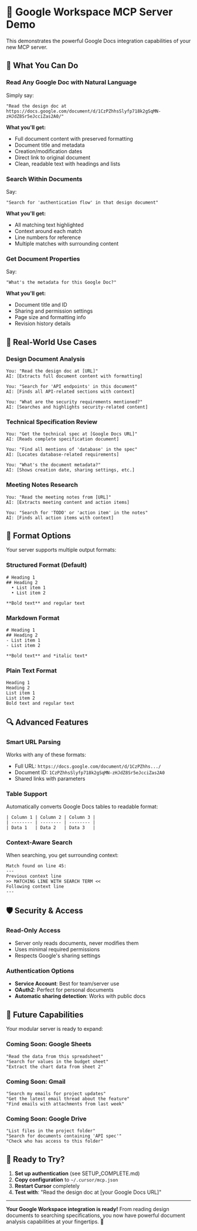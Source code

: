 # 📄 Google Workspace MCP Server Demo

This demonstrates the powerful Google Docs integration capabilities of your new MCP server.

## 🚀 What You Can Do

### **Read Any Google Doc with Natural Language**

Simply say:

```
"Read the design doc at https://docs.google.com/document/d/1CzPZhhsSlyfp718k2gSqMN-zHJdZ8Sr5eJcciZas2A0/"
```

**What you'll get:**

- Full document content with preserved formatting
- Document title and metadata
- Creation/modification dates
- Direct link to original document
- Clean, readable text with headings and lists

### **Search Within Documents**

Say:

```
"Search for 'authentication flow' in that design document"
```

**What you'll get:**

- All matching text highlighted
- Context around each match
- Line numbers for reference
- Multiple matches with surrounding content

### **Get Document Properties**

Say:

```
"What's the metadata for this Google Doc?"
```

**What you'll get:**

- Document title and ID
- Sharing and permission settings
- Page size and formatting info
- Revision history details

## 🎯 Real-World Use Cases

### **Design Document Analysis**

```
You: "Read the design doc at [URL]"
AI: [Extracts full document content with formatting]

You: "Search for 'API endpoints' in this document"
AI: [Finds all API-related sections with context]

You: "What are the security requirements mentioned?"
AI: [Searches and highlights security-related content]
```

### **Technical Specification Review**

```
You: "Get the technical spec at [Google Docs URL]"
AI: [Reads complete specification document]

You: "Find all mentions of 'database' in the spec"
AI: [Locates database-related requirements]

You: "What's the document metadata?"
AI: [Shows creation date, sharing settings, etc.]
```

### **Meeting Notes Research**

```
You: "Read the meeting notes from [URL]"
AI: [Extracts meeting content and action items]

You: "Search for 'TODO' or 'action item' in the notes"
AI: [Finds all action items with context]
```

## 🔧 Format Options

Your server supports multiple output formats:

### **Structured Format (Default)**

```
# Heading 1
## Heading 2
  • List item 1
  • List item 2

**Bold text** and regular text
```

### **Markdown Format**

```
# Heading 1
## Heading 2
- List item 1
- List item 2

**Bold text** and *italic text*
```

### **Plain Text Format**

```
Heading 1
Heading 2
List item 1
List item 2
Bold text and regular text
```

## 🔍 Advanced Features

### **Smart URL Parsing**

Works with any of these formats:

- Full URL: `https://docs.google.com/document/d/1CzPZhhs.../`
- Document ID: `1CzPZhhsSlyfp718k2gSqMN-zHJdZ8Sr5eJcciZas2A0`
- Shared links with parameters

### **Table Support**

Automatically converts Google Docs tables to readable format:

```
| Column 1 | Column 2 | Column 3 |
| -------- | -------- | -------- |
| Data 1   | Data 2   | Data 3   |
```

### **Context-Aware Search**

When searching, you get surrounding context:

```
Match found on line 45:
---
Previous context line
>> MATCHING LINE WITH SEARCH TERM <<
Following context line
---
```

## 🛡️ Security & Access

### **Read-Only Access**

- Server only reads documents, never modifies them
- Uses minimal required permissions
- Respects Google's sharing settings

### **Authentication Options**

- **Service Account**: Best for team/server use
- **OAuth2**: Perfect for personal documents
- **Automatic sharing detection**: Works with public docs

## 🚀 Future Capabilities

Your modular server is ready to expand:

### **Coming Soon: Google Sheets**

```
"Read the data from this spreadsheet"
"Search for values in the budget sheet"
"Extract the chart data from sheet 2"
```

### **Coming Soon: Gmail**

```
"Search my emails for project updates"
"Get the latest email thread about the feature"
"Find emails with attachments from last week"
```

### **Coming Soon: Google Drive**

```
"List files in the project folder"
"Search for documents containing 'API spec'"
"Check who has access to this folder"
```

## 🎉 Ready to Try?

1. **Set up authentication** (see SETUP_COMPLETE.md)
2. **Copy configuration** to `~/.cursor/mcp.json`
3. **Restart Cursor** completely
4. **Test with**: "Read the design doc at [your Google Docs URL]"

---

**Your Google Workspace integration is ready!** From reading design documents to searching specifications, you now have powerful document analysis capabilities at your fingertips. 🚀
